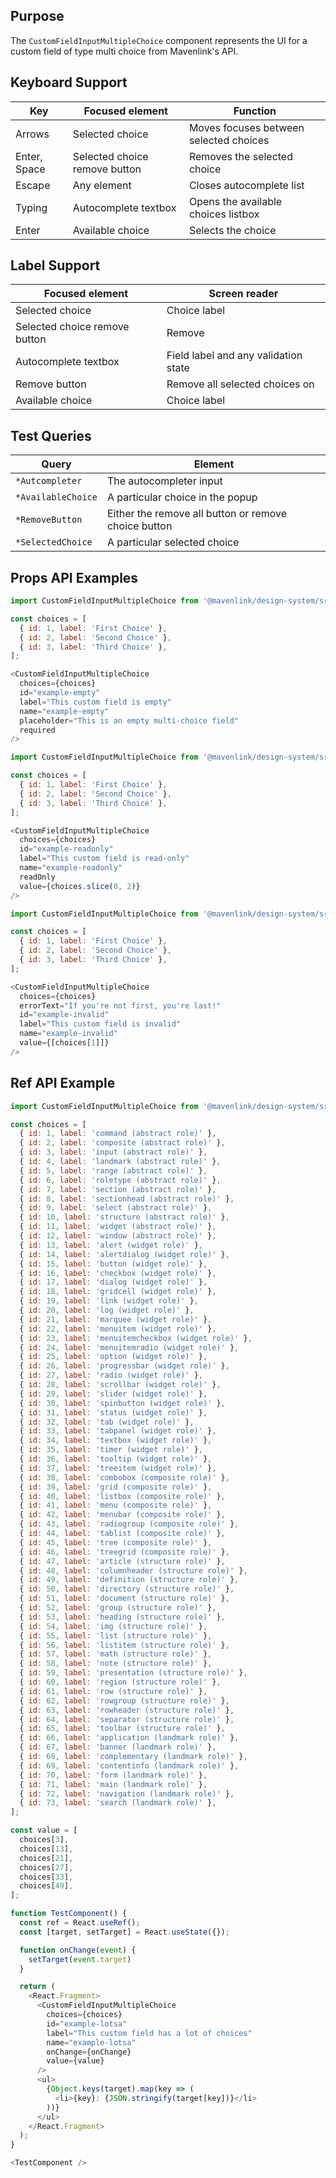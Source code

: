 ## Purpose

The `CustomFieldInputMultipleChoice` component represents the UI for a custom field of type multi choice from Mavenlink's API.

## Keyboard Support

| Key | Focused element | Function |
| --- | --------------- | -------- |
| Arrows | Selected choice | Moves focuses between selected choices |
| Enter, Space | Selected choice remove button | Removes the selected choice |
| Escape | Any element | Closes autocomplete list |
| Typing | Autocomplete textbox | Opens the available choices listbox |
| Enter | Available choice | Selects the choice |

## Label Support

| Focused element | Screen reader |
| --------------- | ------------- |
| Selected choice | Choice label |
| Selected choice remove button | Remove <choice label> |
| Autocomplete textbox | Field label and any validation state |
| Remove button | Remove all selected choices on <field label> |
| Available choice | Choice label |

## Test Queries

| Query | Element |
| ----- | -------- |
| `*Autcompleter` | The autocompleter input |
| `*AvailableChoice` | A particular choice in the popup |
| `*RemoveButton` | Either the remove all button or remove choice button |
| `*SelectedChoice` | A particular selected choice |

## Props API Examples

```js
import CustomFieldInputMultipleChoice from '@mavenlink/design-system/src/components/custom-field-input-multiple-choice/custom-field-input-multiple-choice.jsx';

const choices = [
  { id: 1, label: 'First Choice' },
  { id: 2, label: 'Second Choice' },
  { id: 3, label: 'Third Choice' },
];

<CustomFieldInputMultipleChoice
  choices={choices}
  id="example-empty"
  label="This custom field is empty"
  name="example-empty"
  placeholder="This is an empty multi-choice field"
  required
/>
```

```js
import CustomFieldInputMultipleChoice from '@mavenlink/design-system/src/components/custom-field-input-multiple-choice/custom-field-input-multiple-choice.jsx';

const choices = [
  { id: 1, label: 'First Choice' },
  { id: 2, label: 'Second Choice' },
  { id: 3, label: 'Third Choice' },
];

<CustomFieldInputMultipleChoice
  choices={choices}
  id="example-readonly"
  label="This custom field is read-only"
  name="example-readonly"
  readOnly
  value={choices.slice(0, 2)}
/>
```

```js
import CustomFieldInputMultipleChoice from '@mavenlink/design-system/src/components/custom-field-input-multiple-choice/custom-field-input-multiple-choice.jsx';

const choices = [
  { id: 1, label: 'First Choice' },
  { id: 2, label: 'Second Choice' },
  { id: 3, label: 'Third Choice' },
];

<CustomFieldInputMultipleChoice
  choices={choices}
  errorText="If you're not first, you're last!"
  id="example-invalid"
  label="This custom field is invalid"
  name="example-invalid"
  value={[choices[1]]}
/>
```

## Ref API Example

```js
import CustomFieldInputMultipleChoice from '@mavenlink/design-system/src/components/custom-field-input-multiple-choice/custom-field-input-multiple-choice.jsx';

const choices = [
  { id: 1, label: 'command (abstract role)' },
  { id: 2, label: 'composite (abstract role)' },
  { id: 3, label: 'input (abstract role)' },
  { id: 4, label: 'landmark (abstract role)' },
  { id: 5, label: 'range (abstract role)' },
  { id: 6, label: 'roletype (abstract role)' },
  { id: 7, label: 'section (abstract role)' },
  { id: 8, label: 'sectionhead (abstract role)' },
  { id: 9, label: 'select (abstract role)' },
  { id: 10, label: 'structure (abstract role)' },
  { id: 11, label: 'widget (abstract role)' },
  { id: 12, label: 'window (abstract role)' },
  { id: 13, label: 'alert (widget role)' },
  { id: 14, label: 'alertdialog (widget role)' },
  { id: 15, label: 'button (widget role)' },
  { id: 16, label: 'checkbox (widget role)' },
  { id: 17, label: 'dialog (widget role)' },
  { id: 18, label: 'gridcell (widget role)' },
  { id: 19, label: 'link (widget role)' },
  { id: 20, label: 'log (widget role)' },
  { id: 21, label: 'marquee (widget role)' },
  { id: 22, label: 'menuitem (widget role)' },
  { id: 23, label: 'menuitemcheckbox (widget role)' },
  { id: 24, label: 'menuitemradio (widget role)' },
  { id: 25, label: 'option (widget role)' },
  { id: 26, label: 'progressbar (widget role)' },
  { id: 27, label: 'radio (widget role)' },
  { id: 28, label: 'scrollbar (widget role)' },
  { id: 29, label: 'slider (widget role)' },
  { id: 30, label: 'spinbutton (widget role)' },
  { id: 31, label: 'status (widget role)' },
  { id: 32, label: 'tab (widget role)' },
  { id: 33, label: 'tabpanel (widget role)' },
  { id: 34, label: 'textbox (widget role)' },
  { id: 35, label: 'timer (widget role)' },
  { id: 36, label: 'tooltip (widget role)' },
  { id: 37, label: 'treeitem (widget role)' },
  { id: 38, label: 'combobox (composite role)' },
  { id: 39, label: 'grid (composite role)' },
  { id: 40, label: 'listbox (composite role)' },
  { id: 41, label: 'menu (composite role)' },
  { id: 42, label: 'menubar (composite role)' },
  { id: 43, label: 'radiogroup (composite role)' },
  { id: 44, label: 'tablist (composite role)' },
  { id: 45, label: 'tree (composite role)' },
  { id: 46, label: 'treegrid (composite role)' },
  { id: 47, label: 'article (structure role)' },
  { id: 48, label: 'columnheader (structure role)' },
  { id: 49, label: 'definition (structure role)' },
  { id: 50, label: 'directory (structure role)' },
  { id: 51, label: 'document (structure role)' },
  { id: 52, label: 'group (structure role)' },
  { id: 53, label: 'heading (structure role)' },
  { id: 54, label: 'img (structure role)' },
  { id: 55, label: 'list (structure role)' },
  { id: 56, label: 'listitem (structure role)' },
  { id: 57, label: 'math (structure role)' },
  { id: 58, label: 'note (structure role)' },
  { id: 59, label: 'presentation (structure role)' },
  { id: 60, label: 'region (structure role)' },
  { id: 61, label: 'row (structure role)' },
  { id: 62, label: 'rowgroup (structure role)' },
  { id: 63, label: 'rowheader (structure role)' },
  { id: 64, label: 'separator (structure role)' },
  { id: 65, label: 'toolbar (structure role)' },
  { id: 66, label: 'application (landmark role)' },
  { id: 67, label: 'banner (landmark role)' },
  { id: 68, label: 'complementary (landmark role)' },
  { id: 69, label: 'contentinfo (landmark role)' },
  { id: 70, label: 'form (landmark role)' },
  { id: 71, label: 'main (landmark role)' },
  { id: 72, label: 'navigation (landmark role)' },
  { id: 73, label: 'search (landmark role)' },
];

const value = [
  choices[3],
  choices[13],
  choices[21],
  choices[27],
  choices[33],
  choices[49],
];

function TestComponent() {
  const ref = React.useRef();
  const [target, setTarget] = React.useState({});

  function onChange(event) {
    setTarget(event.target)
  }

  return (
    <React.Fragment>
      <CustomFieldInputMultipleChoice
        choices={choices}
        id="example-lotsa"
        label="This custom field has a lot of choices"
        name="example-lotsa"
        onChange={onChange}
        value={value}
      />
      <ul>
        {Object.keys(target).map(key => (
          <li>{key}: {JSON.stringify(target[key])}</li>
        ))}
      </ul>
    </React.Fragment>
  );
}

<TestComponent />
```
